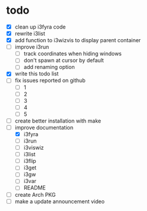 # todo

- [x] clean up i3fyra code
- [x] rewrite i3list
- [x] add function to i3wizvis to display parent container
- [ ] improve i3run
  - [ ] track coordinates when hiding windows
  - [ ] don't spawn at cursor by default
  - [ ] add renaming option
- [x] write this todo list
- [ ] fix issues reported on github
  - [ ] 1
  - [ ] 2
  - [ ] 3
  - [ ] 4
  - [ ] 5
- [ ] create better installation with make
- [ ] improve documentation
  - [x] i3fyra
  - [ ] i3run
  - [ ] i3viswiz
  - [ ] i3list
  - [ ] i3flip
  - [ ] i3get
  - [ ] i3gw
  - [ ] i3var
  - [ ] README
- [ ] create Arch PKG
- [ ] make a update announcement video
